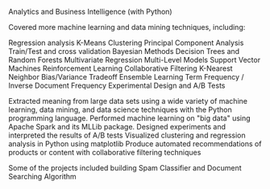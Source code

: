 Analytics and Business Intelligence (with Python)

Covered more machine learning and data mining techniques, including:

Regression analysis
K-Means Clustering
Principal Component Analysis
Train/Test and cross validation
Bayesian Methods
Decision Trees and Random Forests
Multivariate Regression
Multi-Level Models
Support Vector Machines
Reinforcement Learning
Collaborative Filtering
K-Nearest Neighbor
Bias/Variance Tradeoff
Ensemble Learning
Term Frequency / Inverse Document Frequency
Experimental Design and A/B Tests

Extracted meaning from large data sets using a wide variety of machine learning, data mining, and data science techniques with the Python programming language.
Performed machine learning on "big data" using Apache Spark and its MLLib package.
Designed experiments and interpreted the results of A/B tests
Visualized clustering and regression analysis in Python using matplotlib
Produce automated recommendations of products or content with collaborative filtering techniques

Some of the projects included building Spam Classifier and Document Searching Algorithm
